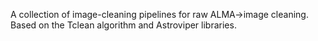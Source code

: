 A collection of image-cleaning pipelines for raw ALMA->image cleaning. Based on the Tclean algorithm and Astroviper libraries.

